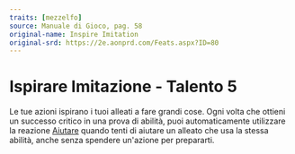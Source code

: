 ```yaml
---
traits: [mezzelfo]
source: Manuale di Gioco, pag. 58
original-name: Inspire Imitation
original-srd: https://2e.aonprd.com/Feats.aspx?ID=80
---
```


# Ispirare Imitazione - Talento 5

Le tue azioni ispirano i tuoi alleati a fare grandi cose. Ogni volta che ottieni
un successo critico in una prova di abilità, puoi automaticamente utilizzare la
reazione [Aiutare](/azioni/base/aiutare) quando tenti di aiutare un alleato che
usa la stessa abilità, anche senza spendere un'azione per prepararti.
